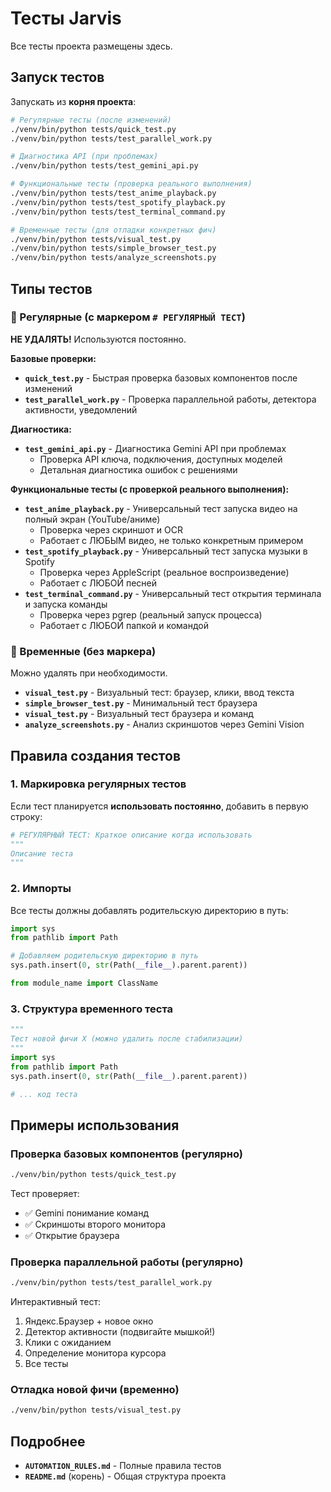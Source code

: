 # Тесты Jarvis

Все тесты проекта размещены здесь.

## Запуск тестов

Запускать из **корня проекта**:

```bash
# Регулярные тесты (после изменений)
./venv/bin/python tests/quick_test.py
./venv/bin/python tests/test_parallel_work.py

# Диагностика API (при проблемах)
./venv/bin/python tests/test_gemini_api.py

# Функциональные тесты (проверка реального выполнения)
./venv/bin/python tests/test_anime_playback.py
./venv/bin/python tests/test_spotify_playback.py
./venv/bin/python tests/test_terminal_command.py

# Временные тесты (для отладки конкретных фич)
./venv/bin/python tests/visual_test.py
./venv/bin/python tests/simple_browser_test.py
./venv/bin/python tests/analyze_screenshots.py
```

## Типы тестов

### 📖 Регулярные (с маркером `# РЕГУЛЯРНЫЙ ТЕСТ`)

**НЕ УДАЛЯТЬ!** Используются постоянно.

**Базовые проверки:**
- **`quick_test.py`** - Быстрая проверка базовых компонентов после изменений
- **`test_parallel_work.py`** - Проверка параллельной работы, детектора активности, уведомлений

**Диагностика:**
- **`test_gemini_api.py`** - Диагностика Gemini API при проблемах
  - Проверка API ключа, подключения, доступных моделей
  - Детальная диагностика ошибок с решениями

**Функциональные тесты (с проверкой реального выполнения):**
- **`test_anime_playback.py`** - Универсальный тест запуска видео на полный экран (YouTube/аниме)
  - Проверка через скриншот и OCR
  - Работает с ЛЮБЫМ видео, не только конкретным примером
- **`test_spotify_playback.py`** - Универсальный тест запуска музыки в Spotify
  - Проверка через AppleScript (реальное воспроизведение)
  - Работает с ЛЮБОЙ песней
- **`test_terminal_command.py`** - Универсальный тест открытия терминала и запуска команды
  - Проверка через pgrep (реальный запуск процесса)
  - Работает с ЛЮБОЙ папкой и командой

### 🧪 Временные (без маркера)

Можно удалять при необходимости.

- **`visual_test.py`** - Визуальный тест: браузер, клики, ввод текста
- **`simple_browser_test.py`** - Минимальный тест браузера
- **`visual_test.py`** - Визуальный тест браузера и команд
- **`analyze_screenshots.py`** - Анализ скриншотов через Gemini Vision

## Правила создания тестов

### 1. Маркировка регулярных тестов

Если тест планируется **использовать постоянно**, добавить в первую строку:

```python
# РЕГУЛЯРНЫЙ ТЕСТ: Краткое описание когда использовать
"""
Описание теста
"""
```

### 2. Импорты

Все тесты должны добавлять родительскую директорию в путь:

```python
import sys
from pathlib import Path

# Добавляем родительскую директорию в путь
sys.path.insert(0, str(Path(__file__).parent.parent))

from module_name import ClassName
```

### 3. Структура временного теста

```python
"""
Тест новой фичи X (можно удалить после стабилизации)
"""
import sys
from pathlib import Path
sys.path.insert(0, str(Path(__file__).parent.parent))

# ... код теста
```

## Примеры использования

### Проверка базовых компонентов (регулярно)
```bash
./venv/bin/python tests/quick_test.py
```

Тест проверяет:
- ✅ Gemini понимание команд
- ✅ Скриншоты второго монитора
- ✅ Открытие браузера

### Проверка параллельной работы (регулярно)
```bash
./venv/bin/python tests/test_parallel_work.py
```

Интерактивный тест:
1. Яндекс.Браузер + новое окно
2. Детектор активности (подвигайте мышкой!)
3. Клики с ожиданием
4. Определение монитора курсора
5. Все тесты

### Отладка новой фичи (временно)
```bash
./venv/bin/python tests/visual_test.py
```

## Подробнее

- **`AUTOMATION_RULES.md`** - Полные правила тестов
- **`README.md`** (корень) - Общая структура проекта
